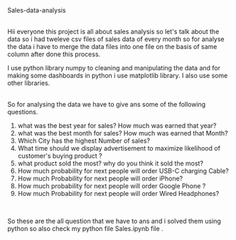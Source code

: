 Sales-data-analysis 

<br>
Hii everyone this project is all about sales analysis so let's talk about the data so i had tweleve csv files of sales data of every month so for analyse the data i have to merge the  data files into one file on the basis of same column after done this process.
<br>

I use python library numpy to cleaning and manipulating the data and for making some dashboards in python i use matplotlib library. I also use some other libraries.

<br>
So for analysing the data we have to give ans some of the following questions.

<br>

1. what was the best year for sales? How much was earned that year?<br>
2. what was the best month for sales? How much was earned that Month?<br>
3. Which City has the highest Number of sales?<br>
4. What time should we display advertisement to maximize likelihood of customer's buying product ?<br>
5. what product sold the most? why do you think it sold the most?<br>
6. How much probability for next people will order USB-C charging Cable?<br>
7. How much Probability for next people will order iPhone?<br>
8. How much probability for next people will order Google Phone ?<br>
9. How much Probability for next people will order Wired Headphones?
<br>


So these are the all question that we have to ans and i solved them using python so also check my python file Sales.ipynb file .

